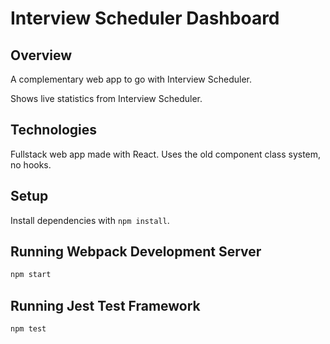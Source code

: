 # Interview Scheduler Dashboard

## Overview

A complementary web app to go with Interview Scheduler.

Shows live statistics from Interview Scheduler.

## Technologies

Fullstack web app made with React.
Uses the old component class system, no hooks.

## Setup

Install dependencies with `npm install`.

## Running Webpack Development Server

```sh
npm start
```

## Running Jest Test Framework

```sh
npm test
```
